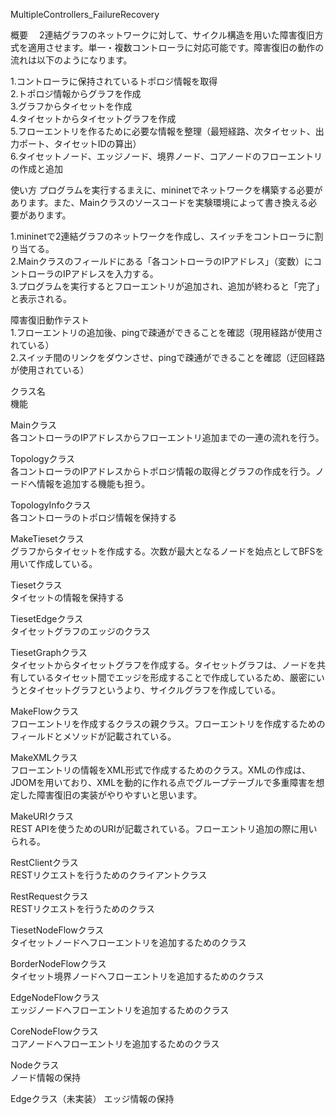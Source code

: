 
MultipleControllers_FailureRecovery

概要
　2連結グラフのネットワークに対して、サイクル構造を用いた障害復旧方式を適用させます。単一・複数コントローラに対応可能です。障害復旧の動作の流れは以下のようになります。
 
1.コントローラに保持されているトポロジ情報を取得  
2.トポロジ情報からグラフを作成  
3.グラフからタイセットを作成  
4.タイセットからタイセットグラフを作成  
5.フローエントリを作るために必要な情報を整理（最短経路、次タイセット、出力ポート、タイセットIDの算出）  
6.タイセットノード、エッジノード、境界ノード、コアノードのフローエントリの作成と追加  

使い方
プログラムを実行するまえに、mininetでネットワークを構築する必要があります。また、Mainクラスのソースコードを実験環境によって書き換える必要があります。

1.mininetで2連結グラフのネットワークを作成し、スイッチをコントローラに割り当てる。  
2.Mainクラスのフィールドにある「各コントローラのIPアドレス」（変数）にコントローラのIPアドレスを入力する。  
3.プログラムを実行するとフローエントリが追加され、追加が終わると「完了」と表示される。  

障害復旧動作テスト  
1.フローエントリの追加後、pingで疎通ができることを確認（現用経路が使用されている）  
2.スイッチ間のリンクをダウンさせ、pingで疎通ができることを確認（迂回経路が使用されている）  

クラス名  
機能

Mainクラス  
各コントローラのIPアドレスからフローエントリ追加までの一連の流れを行う。

Topologyクラス  
各コントローラのIPアドレスからトポロジ情報の取得とグラフの作成を行う。ノードへ情報を追加する機能も担う。

TopologyInfoクラス  
各コントローラのトポロジ情報を保持する

MakeTiesetクラス  
グラフからタイセットを作成する。次数が最大となるノードを始点としてBFSを用いて作成している。

Tiesetクラス  
タイセットの情報を保持する

TiesetEdgeクラス  
タイセットグラフのエッジのクラス

TiesetGraphクラス  
タイセットからタイセットグラフを作成する。タイセットグラフは、ノードを共有しているタイセット間でエッジを形成することで作成しているため、厳密にいうとタイセットグラフというより、サイクルグラフを作成している。

MakeFlowクラス  
フローエントリを作成するクラスの親クラス。フローエントリを作成するためのフィールドとメソッドが記載されている。

MakeXMLクラス  
フローエントリの情報をXML形式で作成するためのクラス。XMLの作成は、JDOMを用いており、XMLを動的に作れる点でグループテーブルで多重障害を想定した障害復旧の実装がやりやすいと思います。

MakeURIクラス  
REST APIを使うためのURIが記載されている。フローエントリ追加の際に用いられる。

RestClientクラス  
RESTリクエストを行うためのクライアントクラス

RestRequestクラス  
RESTリクエストを行うためのクラス

TiesetNodeFlowクラス  
タイセットノードへフローエントリを追加するためのクラス

BorderNodeFlowクラス  
タイセット境界ノードへフローエントリを追加するためのクラス

EdgeNodeFlowクラス  
エッジノードへフローエントリを追加するためのクラス

CoreNodeFlowクラス  
コアノードへフローエントリを追加するためのクラス

Nodeクラス  
ノード情報の保持

Edgeクラス（未実装）
エッジ情報の保持
